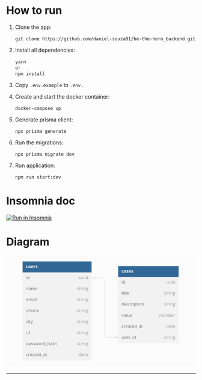 # How to run

<ol>
<li>
Clone the app:

```
git clone https://github.com/daniel-souza01/be-the-hero_backend.git
```

</li>

<li>
Install all dependencies:

```
yarn
or
npm install
```

</li>

<li>

Copy `.env.example` to `.env` .

</li>

<li>
Create and start the docker container:

```
docker-compose up
```

</li>

<li>
Generate prisma client:

```
npx prisma generate
```

</li>

<li>
Run the migrations:

```
npx prisma migrate dev
```

</li>

<li>
Run application:

```
npm run start:dev

```

</li>
</ol>

# Insomnia doc

<a href="https://insomnia.rest/run/?label=be%20the%20hero%20backend&uri=https%3A%2F%2Fgithub.com%2Fdaniel-souza01%2Fbe-the-hero_backend%2Fblob%2Fmain%2Fdocs%2FInsomnia.json" target="_blank"><img src="https://insomnia.rest/images/run.svg" alt="Run in Insomnia"></a>

# Diagram

<img src="public/diagram.png" alt="app diagram"/>

---
